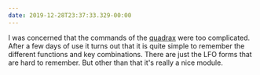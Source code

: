 ```yaml
---
date: 2019-12-28T23:37:33.329-00:00
---
```

I was concerned that the commands of the [quadrax](https://intellijel.com/shop/eurorack/quadrax/) were too complicated.
After a few days of use it turns out that it is quite simple to remember the different functions and key combinations. There are just the LFO forms that are hard to remember. But other than that it's really a nice module.
